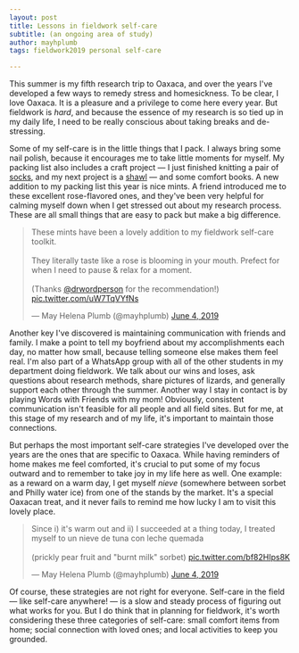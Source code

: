 ```yaml
---
layout: post
title: Lessons in fieldwork self-care
subtitle: (an ongoing area of study)
author: mayhplumb
tags: fieldwork2019 personal self-care

---
```


This summer is my fifth research trip to Oaxaca, and over the years I've developed a few ways to remedy stress and homesickness.  To be clear, I love Oaxaca. It is a pleasure and a privilege to come here every year. But fieldwork is <i>hard</i>, and because the essence of my research is so tied up in my daily life, I need to be really conscious about taking breaks and de-stressing.

Some of my self-care is in the little things that I pack. I always bring some nail polish, because it encourages me to take little moments for myself. <!--excerpt--> My packing list also includes a craft project — I just finished knitting a pair of <a target="_blank" title="My Ravelry project page for the socks" href="https://www.ravelry.com/projects/mayhplumb/kalajoki">socks</a>, and my next project is a <a target="_blank" title="My Ravelry project page for the shawl" href="https://www.ravelry.com/projects/mayhplumb/early-blooms">shawl</a> — and some comfort books.<a tabindex="0" class="footnote" data-toggle="popover" data-content="This year's books are <i>Winnie-the-Pooh</i> and <i>Adventures of Frog and Toad</i>. I usually like to bring something nostalgic that's easy to read in bits and pieces."></a>  A new addition to my packing list this year is nice mints. A friend introduced me to these excellent rose-flavored ones, and they've been very helpful for calming myself down when I get stressed out about my research process.  These are all small things that are easy to pack but make a big difference.

<blockquote class="twitter-tweet" data-lang="en"><p lang="en" dir="ltr">These mints have been a lovely addition to my fieldwork self-care toolkit. <br><br>They literally taste like a rose is blooming in your mouth. Prefect for when I need to pause &amp; relax for a moment. <br><br>(Thanks <a href="https://twitter.com/drwordperson?ref_src=twsrc%5Etfw">@drwordperson</a> for the recommendation!) <a href="https://t.co/uW7TqVYfNs">pic.twitter.com/uW7TqVYfNs</a></p>&mdash; May Helena Plumb (@mayhplumb) <a href="https://twitter.com/mayhplumb/status/1135943102303260673?ref_src=twsrc%5Etfw">June 4, 2019</a></blockquote>
<script async src="https://platform.twitter.com/widgets.js" charset="utf-8"></script>

Another key I've discovered is maintaining communication with friends and family. I make a point to tell my boyfriend about my accomplishments each day, no matter how small, because telling someone else makes them feel real.<a tabindex="0" class="footnote" data-toggle="popover" data-content="He's a reliable and energetic cheerleader, even on my rough days, and I'm incredibly grateful for it."></a> I'm also part of a WhatsApp group with all of the other students in my department doing fieldwork. We talk about our wins and loses, ask questions about research methods, share pictures of lizards, and generally support each other through the summer.  Another way I stay in contact is by playing Words with Friends with my mom! Obviously, consistent communication isn't feasible for all people and all field sites. But for me, at this stage of my research and of my life, it's important to maintain those connections.

But perhaps the most important self-care strategies I've developed over the years are the ones that are specific to Oaxaca. While having reminders of home makes me feel comforted, it's crucial to put some of my focus outward and to remember to take joy in my life here as well. One example: as a reward on a warm day, I get myself <i>nieve</i> (somewhere between sorbet and Philly water ice) from one of the stands by the market.<a tabindex="0" class="footnote" data-toggle="popover" data-content="My favorite combination is <i>tuna</i> (prickly pear fruit) with <i>leche quemada</i> ('burnt milk'), which I have never encountered in the US."></a> It's a special Oaxacan treat, and it never fails to remind me how lucky I am to visit this lovely place.

<blockquote class="twitter-tweet" data-conversation="none" data-cards="hidden" data-lang="en"><p lang="en" dir="ltr">Since i) it&#39;s warm out and ii) I succeeded at a thing today, I treated myself to un nieve de tuna con leche quemada<br><br>(prickly pear fruit and &quot;burnt milk&quot; sorbet) <a href="https://t.co/bf82HIps8K">pic.twitter.com/bf82HIps8K</a></p>&mdash; May Helena Plumb (@mayhplumb) <a href="https://twitter.com/mayhplumb/status/1135960862706032641?ref_src=twsrc%5Etfw">June 4, 2019</a></blockquote>
<script async src="https://platform.twitter.com/widgets.js" charset="utf-8"></script>

Of course, these strategies are not right for everyone. Self-care in the field — like self-care anywhere! — is a slow and steady process of figuring out what works for you. But I do think that in planning for fieldwork, it's worth considering these three categories of self-care: small comfort items from home; social connection with loved ones; and local activities to keep you grounded.
